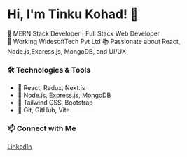 # Hi, I'm Tinku Kohad! 👋

🚀 MERN Stack Developer | Full Stack Web Developer  
💼 Working WidesoftTech Pvt Ltd 
📚 Passionate about React, Node.js,Express.js, MongoDB, and UI/UX  

### 🛠️ Technologies & Tools  
- 🔹 React, Redux, Next.js  
- 🔹 Node.js, Express.js, MongoDB  
- 🔹 Tailwind CSS, Bootstrap  
- 🔹 Git, GitHub, Vite  

### 📫 Connect with Me  
[LinkedIn](www.linkedin.com/in/tinku-kohad-1a1367255) 
